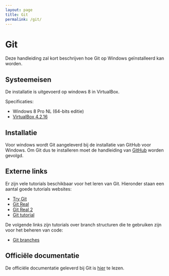 ```yaml
---
layout: page
title: Git
permalink: /git/
---
```

# Git
Deze handleiding zal kort beschrijven hoe Git op Windows geïnstalleerd kan worden.

## Systeemeisen
De installatie is uitgevoerd op windows 8 in VirtualBox.

Specificaties:

* Windows 8 Pro NL (64-bits editie)
* [VirtualBox 4.2.16](virtualbox.html)

## Installatie
Voor windows wordt Git aangeleverd bij de installatie van GitHub voor Windows.
Om Git dus te installeren moet de handleiding van [GitHub](github.html) worden gevolgd.

## Externe links
Er zijn vele tutorials beschikbaar voor het leren van Git. Hieronder staan een aantal goede tutorials websites:

* [Try Git](http://try.github.io/levels/1/challenges/1)
* [Git Real](http://www.codeschool.com/courses/git-real)
* [Git Real 2](http://www.codeschool.com/courses/git-real-2)
* [Git tutorial](http://git-scm.com/docs/gittutorial)

De volgende links zijn tutorials over branch structuren die te gebruiken zijn voor het beheren van code:

* [Git branches](http://nvie.com/posts/a-successful-git-branching-model/)


## Officiële documentatie
De officiële documentatie geleverd bij Git is [hier](http://git-scm.com/documentation) te lezen.